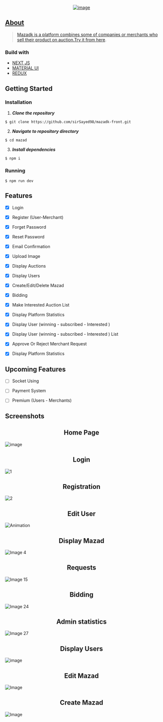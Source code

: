 <div align="center">
<a href="https://github.com/sirSayed98/mazadk-front" rel="noopener">
  

![image](https://user-images.githubusercontent.com/47485363/121591316-a11e5b80-ca39-11eb-912c-738fb4ca644a.png)

</div>



## About
> Mazadk is a platform combines some of companies or merchants who sell their product on auction.Try it from  [here](https://mazadk.vercel.app/).

### Build with
- [NEXT JS](https://nextjs.org/)
- [MATERIAL UI](https://material-ui.com/)
- [REDUX](https://redux.js.org/)

## Getting Started
### Installation

1. **_Clone the repository_**

```sh
$ git clone https://github.com/sirSayed98/mazadk-front.git
```
2. **_Navigate to repository directory_**
```sh
$ cd mazad
```

3. **_Install dependencies_**

```sh
$ npm i
```

### Running

```
$ npm run dev

```

## Features

- [x] Login
- [x] Register (User-Merchant)
- [x] Forget Password
- [x] Reset Password
- [x] Email Confirmation
- [x] Upload Image
- [x] Display Auctions
- [x] Display Users
- [x] Create/Edit/Delete Mazad
- [x] Bidding
- [x] Make Interested Auction List
- [x] Display Platform Statistics
- [x] Display User (winning - subscribed - Interested )
- [x] Display User (winning - subscribed - Interested ) List
- [x] Approve Or Reject Merchant Request
- [x] Display Platform Statistics


## Upcoming Features
- [ ] Socket  Using 
- [ ] Payment System 
- [ ] Premium (Users - Merchants) 


## Screenshots
<h2 align="center">Home Page</h2>

![image](https://user-images.githubusercontent.com/47485363/121593570-636f0200-ca3c-11eb-9813-6cbccd645185.png)


<h2 align="center">Login</h2>

![1](https://user-images.githubusercontent.com/47485363/121593909-b47ef600-ca3c-11eb-8132-9fbb5fe62e93.JPG)

<h2 align="center">Registration</h2>


![2](https://user-images.githubusercontent.com/47485363/121593982-c95b8980-ca3c-11eb-8f7c-67eae7280089.JPG)

<h2 align="center">Edit User</h2>

![Animation](https://user-images.githubusercontent.com/47485363/121594008-cf516a80-ca3c-11eb-813d-4a48cbc99588.gif)



<h2 align="center">Display Mazad</h2>

![Image 4](https://user-images.githubusercontent.com/47485363/121594046-dbd5c300-ca3c-11eb-8e70-208cfa700dcb.png)



<h2 align="center">Requests</h2>

![Image 15](https://user-images.githubusercontent.com/47485363/121594091-e8f2b200-ca3c-11eb-9296-6788c611126f.png)

<h2 align="center">Bidding</h2>

![Image 24](https://user-images.githubusercontent.com/47485363/121594112-eee89300-ca3c-11eb-8b79-a82757571e37.png)

<h2 align="center">Admin statistics</h2>

![Image 27](https://user-images.githubusercontent.com/47485363/121594133-f27c1a00-ca3c-11eb-88a7-756d59316df4.png)

<h2 align="center">Display Users</h2>

![image](https://user-images.githubusercontent.com/47485363/121594702-b8f7de80-ca3d-11eb-8445-0f61cf3e2524.png)

<h2 align="center">Edit Mazad</h2>

![Image](https://user-images.githubusercontent.com/47485363/121598749-6967e180-ca42-11eb-8fba-8f825fbdf3f0.png)

<h2 align="center">Create Mazad</h2>

![Image](https://user-images.githubusercontent.com/47485363/121598439-1c840b00-ca42-11eb-93ab-c045a7fe4167.png)






